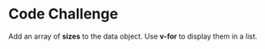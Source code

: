 # Code Challenge

Add an array of **sizes** to the data object.
Use **v-for** to display them in a list.
